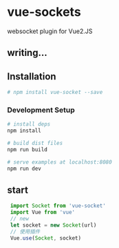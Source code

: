 # vue-sockets
websocket plugin for Vue2.JS

## writing...

## Installation
``` bash
# npm install vue-socket --save
```

### Development Setup

``` bash
# install deps
npm install

# build dist files
npm run build

# serve examples at localhost:8080
npm run dev

```

## start
``` javascript
 import Socket from 'vue-socket'
 import Vue from 'vue'
 // new
 let socket = new Socket(url)
 // 使用插件
 Vue.use(Socket, socket)

```
